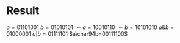 # Result
$a=01101001$
$b=01010101$
$\sim a=10010110$ 
$\sim b=10101010$ 
$a\&b=01000001$ 
$a|b=01111101$ 
$a\char94b=00111100$ 